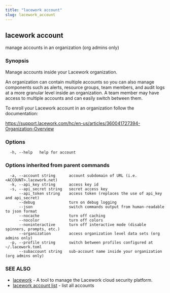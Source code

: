 ```yaml
---
title: "lacework account"
slug: lacework_account
---
```

## lacework account

manage accounts in an organization (org admins only)

### Synopsis

Manage accounts inside your Lacework organization.

An organization can contain multiple accounts so you can also manage components
such as alerts, resource groups, team members, and audit logs at a more granular
level inside an organization. A team member may have access to multiple accounts
and can easily switch between them.

To enroll your Lacework account in an organization follow the documentation:

  https://support.lacework.com/hc/en-us/articles/360041727394-Organization-Overview
    

### Options

```
  -h, --help   help for account
```

### Options inherited from parent commands

```
  -a, --account string      account subdomain of URL (i.e. <ACCOUNT>.lacework.net)
  -k, --api_key string      access key id
  -s, --api_secret string   secret access key
      --api_token string    access token (replaces the use of api_key and api_secret)
      --debug               turn on debug logging
      --json                switch commands output from human-readable to json format
      --nocache             turn off caching
      --nocolor             turn off colors
      --noninteractive      turn off interactive mode (disable spinners, prompts, etc.)
      --organization        access organization level data sets (org admins only)
  -p, --profile string      switch between profiles configured at ~/.lacework.toml
      --subaccount string   sub-account name inside your organization (org admins only)
```

### SEE ALSO

* [lacework](lacework.md)	 - A tool to manage the Lacework cloud security platform.
* [lacework account list](lacework_account_list.md)	 - list all accounts

